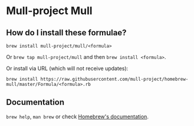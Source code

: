 # Mull-project Mull

## How do I install these formulae?

`brew install mull-project/mull/<formula>`

Or `brew tap mull-project/mull` and then `brew install <formula>`.

Or install via URL (which will not receive updates):

```
brew install https://raw.githubusercontent.com/mull-project/homebrew-mull/master/Formula/<formula>.rb
```

## Documentation

`brew help`, `man brew` or check [Homebrew's documentation](https://docs.brew.sh).
